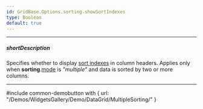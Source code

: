 ```yaml
---
id: GridBase.Options.sorting.showSortIndexes
type: Boolean
default: true
---
```

---
##### shortDescription
Specifies whether to display [sort indexes](/api-reference/_hidden/GridBaseColumn/sortIndex.md '{basewidgetpath}/Configuration/columns/#sortIndex') in column headers. Applies only when **sorting**.[mode](/api-reference/10%20UI%20Widgets/GridBase/1%20Configuration/sorting/mode.md '{basewidgetpath}/Configuration/sorting/#mode') is *"multiple"* and data is sorted by two or more columns.

---
#include common-demobutton with {
    url: "/Demos/WidgetsGallery/Demo/DataGrid/MultipleSorting/"
}